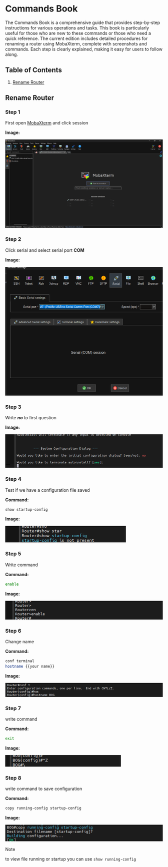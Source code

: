 # Commands Book

The Commands Book is a comprehensive guide that provides step-by-step instructions for various operations and tasks. This book is particularly useful for those who are new to these commands or those who need a quick reference. The current edition includes detailed procedures for renaming a router using MobaXterm, complete with screenshots and commands. Each step is clearly explained, making it easy for users to follow along.

## Table of Contents

1. [Rename Router](#rename-router)

## Rename Router

### Step 1

First open [MobaXterm](https://mobaxterm.mobatek.net/download.html) and click session

**Image:**

![Screenshot of MobaXterm home page](./src/First.png)

### Step 2

Click serial and select serial port **COM**

**Image:**

![Screenshot of session window](./src/Second.png)

### Step 3

Write ***no*** to first question

**Image:**

![Screenshot of terminal](./src/Third.png)

### Step 4

Test if we have a configuration file saved

**Command:**

```bash
show startup-config
```

**Image:**

![Screenshot of terminal](./src/Four.png)

### Step 5

Write command

**Command:**

```bash
enable
```

**Image:**

![Screenshot of terminal](./src/Five.png)

### Step 6

Change name

**Command:**

```bash
conf terminal
hostname {{your name}}
```

**Image:**

![Screenshot of terminal](./src/Six.png)

### Step 7

write command

**Command:**

```bash
exit
```

**Image:**

![Screenshot of terminal](./src/Seven.png)

### Step 8

write command to save configuration

**Command:**

```bash
copy running-config startup-config
```

**Image:**

![Screenshot of terminal](./src/Eight.png)

> [!NOTE]  
> to view file running or startup you can use `show running-config`
